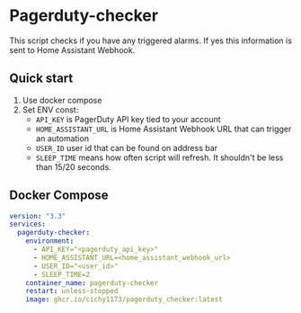 # Pagerduty-checker

This script checks if you have any triggered alarms. If yes this information is sent to Home Assistant Webhook. 

## Quick start

1. Use docker compose
2. Set ENV const:
    - `API_KEY` is PagerDuty API key tied to your account
    - `HOME_ASSISTANT_URL` is Home Assistant Webhook URL that can trigger an automation
    - `USER_ID` user id that can be found on address bar
    - `SLEEP_TIME` means how often script will refresh. It shouldn't be less than 15/20 seconds. 


## Docker Compose

```yaml
version: "3.3"
services:
  pagerduty-checker:
    environment:
      - API_KEY="<pagerduty_api_key>"
      - HOME_ASSISTANT_URL=<home_assistant_webhook_url>
      - USER_ID="<user_id>"
      - SLEEP_TIME=2
    container_name: pagerduty-checker
    restart: unless-stopped
    image: ghcr.io/cichy1173/pagerduty_checker:latest
```